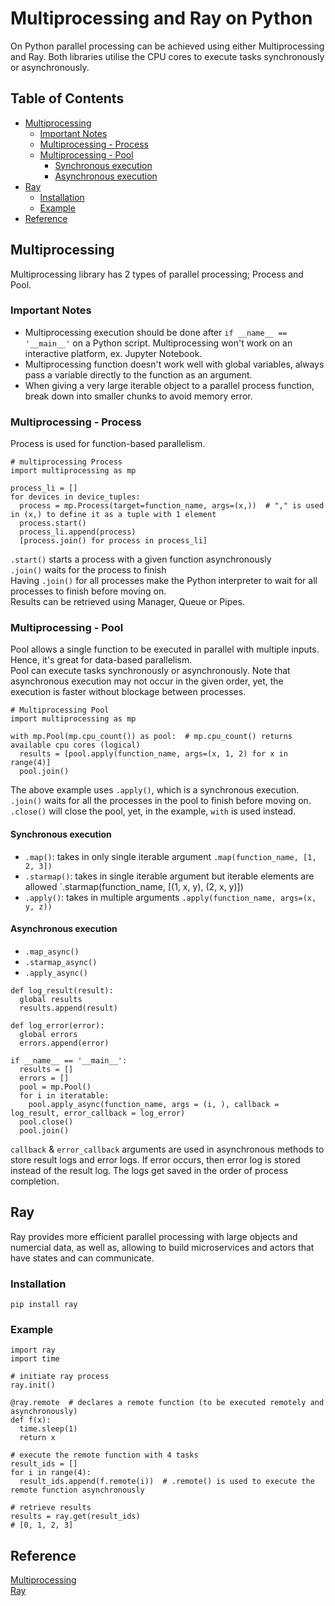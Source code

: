 # Multiprocessing and Ray on Python
On Python parallel processing can be achieved using either Multiprocessing and Ray. Both libraries utilise the CPU cores to execute tasks synchronously or asynchronously.

## Table of Contents
- [Multiprocessing](#multiprocessing)
  - [Important Notes](#important-notes)
  - [Multiprocessing - Process](#multiprocessing---process)
  - [Multiprocessing - Pool](#multiprocessing---pool)
    - [Synchronous execution](#synchronous-execution)
    - [Asynchronous execution](#asynchronous-execution)
- [Ray](#ray)
  - [Installation](#installation)
  - [Example](#example)
- [Reference](#reference)

## Multiprocessing
Multiprocessing library has 2 types of parallel processing; Process and Pool. 

### Important Notes
- Multiprocessing execution should be done after `if __name__ == '__main__'` on a Python script. Multiprocessing won't work on an interactive platform, ex. Jupyter Notebook. 
- Multiprocessing function doesn't work well with global variables, always pass a variable directly to the function as an argument.
- When giving a very large iterable object to a parallel process function, break down into smaller chunks to avoid memory error. 

### Multiprocessing - Process
Process is used for function-based parallelism. 
~~~
# multiprocessing Process
import multiprocessing as mp

process_li = []
for devices in device_tuples:
  process = mp.Process(target=function_name, args=(x,))  # "," is used in (x,) to define it as a tuple with 1 element
  process.start()
  process_li.append(process)
  [process.join() for process in process_li]
~~~
`.start()` starts a process with a given function asynchronously <br>
`.join()` waits for the process to finish <br>
Having `.join()` for all processes make the Python interpreter to wait for all processes to finish before moving on. <br>
Results can be retrieved using Manager, Queue or Pipes.

### Multiprocessing - Pool
Pool allows a single function to be executed in parallel with multiple inputs. Hence, it's great for data-based parallelism. <br>
Pool can execute tasks synchronously or asynchronously. Note that asynchronous execution may not occur in the given order, yet, the execution is faster without blockage between processes.
~~~
# Multiprocessing Pool
import multiprocessing as mp

with mp.Pool(mp.cpu_count()) as pool:  # mp.cpu_count() returns available cpu cores (logical)
  results = [pool.apply(function_name, args=(x, 1, 2) for x in range(4)]
  pool.join()
~~~
The above example uses `.apply()`, which is a synchronous execution.<br>
`.join()` waits for all the processes in the pool to finish before moving on.<br>
`.close()` will close the pool, yet, in the example, `with` is used instead.

#### Synchronous execution
- `.map()`: takes in only single iterable argument `.map(function_name, [1, 2, 3])`
- `.starmap()`: takes in single iterable argument but iterable elements are allowed `.starmap(function_name, [(1, x, y), (2, x, y)])
- `.apply()`: takes in multiple arguments `.apply(function_name, args=(x, y, z))`

#### Asynchronous execution
- `.map_async()`
- `.starmap_async()`
- `.apply_async()`
~~~
def log_result(result):
  global results
  results.append(result)
    
def log_error(error):
  global errors
  errors.append(error)

if __name__ == '__main__':
  results = []
  errors = []
  pool = mp.Pool()
  for i in iteratable:
    pool.apply_async(function_name, args = (i, ), callback = log_result, error_callback = log_error)
  pool.close()
  pool.join()
~~~
`callback` & `error_callback` arguments are used in asynchronous methods to store result logs and error logs. If error occurs, then error log is stored instead of the result log. The logs get saved in the order of process completion.

## Ray
Ray provides more efficient parallel processing with large objects and numercial data, as well as, allowing to build microservices and actors that have states and can communicate.

### Installation
~~~
pip install ray
~~~

### Example
~~~
import ray
import time

# initiate ray process 
ray.init()

@ray.remote  # declares a remote function (to be executed remotely and asynchronously)
def f(x):
  time.sleep(1)
  return x

# execute the remote function with 4 tasks
result_ids = []
for i in range(4):
  result_ids.append(f.remote(i))  # .remote() is used to execute the remote function asynchronously

# retrieve results
results = ray.get(result_ids)  
# [0, 1, 2, 3]
~~~

## Reference
[Multiprocessing](https://lih-verma.medium.com/multi-processing-in-python-process-vs-pool-5caf0f67eb2b) <br>
[Ray](https://towardsdatascience.com/modern-parallel-and-distributed-python-a-quick-tutorial-on-ray-99f8d70369b8)
